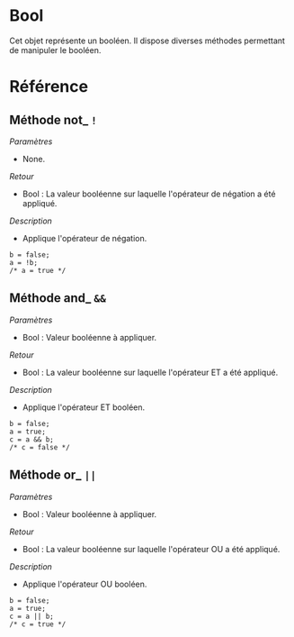 # Bool
Cet objet représente un booléen. Il dispose diverses méthodes permettant de manipuler le booléen.

# Référence
## Méthode not_ `!`
*Paramètres*
* None.

*Retour*
* Bool : La valeur booléenne sur laquelle l'opérateur de négation a été appliqué.

*Description*
* Applique l'opérateur de négation.
```
b = false;
a = !b;
/* a = true */
```

## Méthode and_ `&&`
*Paramètres*
* Bool : Valeur booléenne à appliquer.

*Retour*
* Bool : La valeur booléenne sur laquelle l'opérateur ET a été appliqué.

*Description*
* Applique l'opérateur ET booléen.
```
b = false;
a = true;
c = a && b;
/* c = false */
```

## Méthode or_ `||`
*Paramètres*
* Bool : Valeur booléenne à appliquer.

*Retour*
* Bool : La valeur booléenne sur laquelle l'opérateur OU a été appliqué.

*Description*
* Applique l'opérateur OU booléen.
```
b = false;
a = true;
c = a || b;
/* c = true */
```